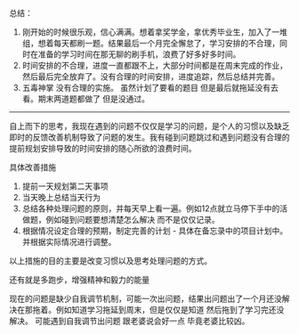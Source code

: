 总结：
1. 刚开始的时候很乐观，信心满满。想着拿奖学金，拿优秀毕业生，加入了一堆组，想着每天都刷一题。结果最后一个月完全懈怠了，学习安排的不合理，同时在准备的学习时间在那无聊的刷手机，浪费了好多好多时间。
2. 时间安排的不合理，进度一直都跟不上，大部分时间都是在周末完成的作业，然后最后完全放弃了。没有合理的时间安排，进度追踪，然后总结并完善。
3. 五毒神掌 没有合理的实施。 虽然计划了要看的题目 但是最后就拖延没有去看。期末两道题都做了 但是没通过。
-----------
自上而下的思考，我现在遇到的问题不仅仅是学习的问题，是个人的习惯以及缺乏即时的反馈改善机制导致了问题的发生。我有碰到问题跳过和遇到问题没有合理的提前规划安排导致的时间安排的随心所欲的浪费时间。

具体改善措施
1. 提前一天规划第二天事项
2. 当天晚上总结当天行为
3. 总结各种处理问题的原则，并每天早上看一遍。例如12点就立马停下手中的活做题，例如碰到问题要想清楚怎么解决 而不是仅仅记录。
4. 根据情况设定合理的预期，制定完善的计划 - 具体在备忘录中的项目计划中。 并根据实际情况进行调整。

以上措施的目的主要是改变习惯以及思考处理问题的方式。

还有就是多跑步，增强精神和毅力的能量

现在的问题是缺少自我调节机制，可能一次出问题，结果出问题出了一个月还没解决在那拖着。例如知道学习拖延到周末，但是仅仅是知道 然后拖到了学习完还没解决。
可能遇到自我调节出问题 跟老婆说会好一点 毕竟老婆比较凶。
